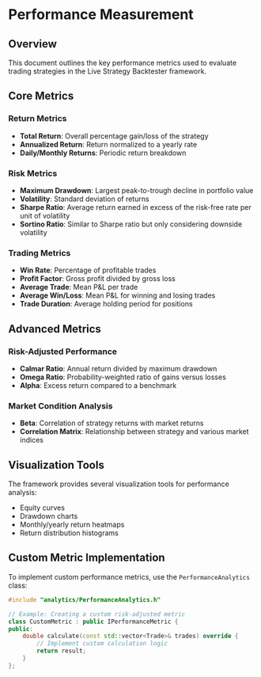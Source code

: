 # Performance Measurement

## Overview

This document outlines the key performance metrics used to evaluate trading strategies in the Live Strategy Backtester framework.

## Core Metrics

### Return Metrics

- **Total Return**: Overall percentage gain/loss of the strategy
- **Annualized Return**: Return normalized to a yearly rate
- **Daily/Monthly Returns**: Periodic return breakdown

### Risk Metrics

- **Maximum Drawdown**: Largest peak-to-trough decline in portfolio value
- **Volatility**: Standard deviation of returns
- **Sharpe Ratio**: Average return earned in excess of the risk-free rate per unit of volatility
- **Sortino Ratio**: Similar to Sharpe ratio but only considering downside volatility

### Trading Metrics

- **Win Rate**: Percentage of profitable trades
- **Profit Factor**: Gross profit divided by gross loss
- **Average Trade**: Mean P&L per trade
- **Average Win/Loss**: Mean P&L for winning and losing trades
- **Trade Duration**: Average holding period for positions

## Advanced Metrics

### Risk-Adjusted Performance

- **Calmar Ratio**: Annual return divided by maximum drawdown
- **Omega Ratio**: Probability-weighted ratio of gains versus losses
- **Alpha**: Excess return compared to a benchmark

### Market Condition Analysis

- **Beta**: Correlation of strategy returns with market returns
- **Correlation Matrix**: Relationship between strategy and various market indices

## Visualization Tools

The framework provides several visualization tools for performance analysis:

- Equity curves
- Drawdown charts
- Monthly/yearly return heatmaps
- Return distribution histograms

## Custom Metric Implementation

To implement custom performance metrics, use the `PerformanceAnalytics` class:

```cpp
#include "analytics/PerformanceAnalytics.h"

// Example: Creating a custom risk-adjusted metric
class CustomMetric : public IPerformanceMetric {
public:
    double calculate(const std::vector<Trade>& trades) override {
        // Implement custom calculation logic
        return result;
    }
};
```
